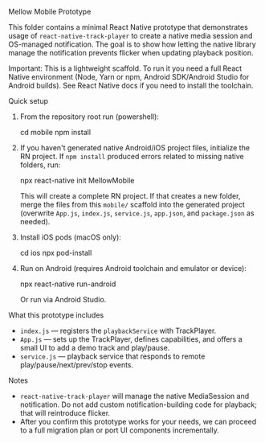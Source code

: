 Mellow Mobile Prototype

This folder contains a minimal React Native prototype that demonstrates usage of `react-native-track-player` to create a native media session and OS-managed notification. The goal is to show how letting the native library manage the notification prevents flicker when updating playback position.

Important: This is a lightweight scaffold. To run it you need a full React Native environment (Node, Yarn or npm, Android SDK/Android Studio for Android builds). See React Native docs if you need to install the toolchain.

Quick setup

1. From the repository root run (powershell):

   cd mobile
   npm install

2. If you haven't generated native Android/iOS project files, initialize the RN project. If `npm install` produced errors related to missing native folders, run:

   npx react-native init MellowMobile

   This will create a complete RN project. If that creates a new folder, merge the files from this `mobile/` scaffold into the generated project (overwrite `App.js`, `index.js`, `service.js`, `app.json`, and `package.json` as needed).

3. Install iOS pods (macOS only):

   cd ios
   npx pod-install

4. Run on Android (requires Android toolchain and emulator or device):

   npx react-native run-android

   Or run via Android Studio.

What this prototype includes

- `index.js` — registers the `playbackService` with TrackPlayer.
- `App.js` — sets up the TrackPlayer, defines capabilities, and offers a small UI to add a demo track and play/pause.
- `service.js` — playback service that responds to remote play/pause/next/prev/stop events.

Notes

- `react-native-track-player` will manage the native MediaSession and notification. Do not add custom notification-building code for playback; that will reintroduce flicker.
- After you confirm this prototype works for your needs, we can proceed to a full migration plan or port UI components incrementally.

